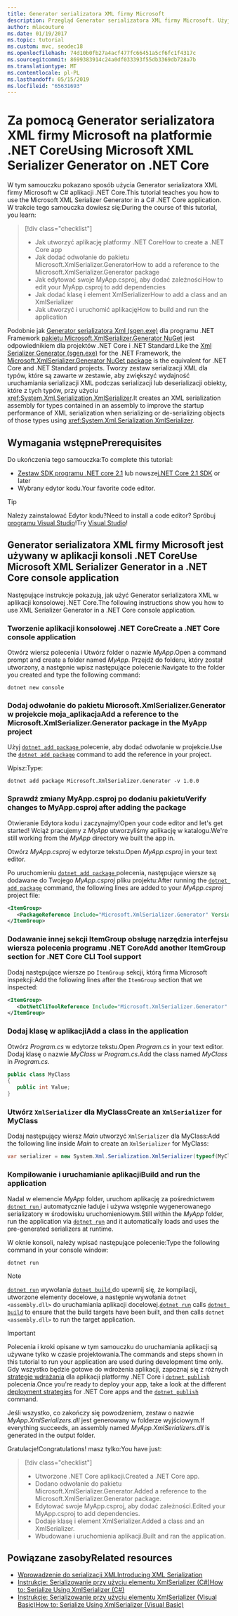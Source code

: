 ```yaml
---
title: Generator serializatora XML firmy Microsoft
description: Przegląd Generator serializatora XML firmy Microsoft. Użyj Generator serializatora XML, aby wygenerować zestawu serializacji XML dla typów zawartych w projekcie.
author: mlacouture
ms.date: 01/19/2017
ms.topic: tutorial
ms.custom: mvc, seodec18
ms.openlocfilehash: 74d10b0fb27a4acf477fc66451a5cf6fc1f4317c
ms.sourcegitcommit: 8699383914c24a0df033393f55db3369db728a7b
ms.translationtype: MT
ms.contentlocale: pl-PL
ms.lasthandoff: 05/15/2019
ms.locfileid: "65631693"
---
```

# <a name="using-microsoft-xml-serializer-generator-on-net-core"></a><span data-ttu-id="cd5bc-104">Za pomocą Generator serializatora XML firmy Microsoft na platformie .NET Core</span><span class="sxs-lookup"><span data-stu-id="cd5bc-104">Using Microsoft XML Serializer Generator on .NET Core</span></span>

<span data-ttu-id="cd5bc-105">W tym samouczku pokazano sposób użycia Generator serializatora XML firmy Microsoft w C# aplikacji .NET Core.</span><span class="sxs-lookup"><span data-stu-id="cd5bc-105">This tutorial teaches you how to use the Microsoft XML Serializer Generator in a C# .NET Core application.</span></span> <span data-ttu-id="cd5bc-106">W trakcie tego samouczka dowiesz się:</span><span class="sxs-lookup"><span data-stu-id="cd5bc-106">During the course of this tutorial, you learn:</span></span>

> [!div class="checklist"]
> * <span data-ttu-id="cd5bc-107">Jak utworzyć aplikację platformy .NET Core</span><span class="sxs-lookup"><span data-stu-id="cd5bc-107">How to create a .NET Core app</span></span>
> * <span data-ttu-id="cd5bc-108">Jak dodać odwołanie do pakietu Microsoft.XmlSerializer.Generator</span><span class="sxs-lookup"><span data-stu-id="cd5bc-108">How to add a reference to the Microsoft.XmlSerializer.Generator package</span></span>
> * <span data-ttu-id="cd5bc-109">Jak edytować swoje MyApp.csproj, aby dodać zależności</span><span class="sxs-lookup"><span data-stu-id="cd5bc-109">How to edit your MyApp.csproj to add dependencies</span></span>
> * <span data-ttu-id="cd5bc-110">Jak dodać klasę i element XmlSerializer</span><span class="sxs-lookup"><span data-stu-id="cd5bc-110">How to add a class and an XmlSerializer</span></span>
> * <span data-ttu-id="cd5bc-111">Jak utworzyć i uruchomić aplikację</span><span class="sxs-lookup"><span data-stu-id="cd5bc-111">How to build and run the application</span></span>

<span data-ttu-id="cd5bc-112">Podobnie jak [Generator serializatora Xml (sgen.exe)](../../standard/serialization/xml-serializer-generator-tool-sgen-exe.md) dla programu .NET Framework [pakietu Microsoft.XmlSerializer.Generator NuGet](https://www.nuget.org/packages/Microsoft.XmlSerializer.Generator) jest odpowiednikiem dla projektów .NET Core i .NET Standard.</span><span class="sxs-lookup"><span data-stu-id="cd5bc-112">Like the [Xml Serializer Generator (sgen.exe)](../../standard/serialization/xml-serializer-generator-tool-sgen-exe.md) for the .NET Framework, the [Microsoft.XmlSerializer.Generator NuGet package](https://www.nuget.org/packages/Microsoft.XmlSerializer.Generator) is the equivalent for .NET Core and .NET Standard projects.</span></span> <span data-ttu-id="cd5bc-113">Tworzy zestaw serializacji XML dla typów, które są zawarte w zestawie, aby zwiększyć wydajność uruchamiania serializacji XML podczas serializacji lub deserializacji obiekty, które z tych typów, przy użyciu <xref:System.Xml.Serialization.XmlSerializer>.</span><span class="sxs-lookup"><span data-stu-id="cd5bc-113">It creates an XML serialization assembly for types contained in an assembly to improve the startup performance of XML serialization when serializing or de-serializing objects of those types using <xref:System.Xml.Serialization.XmlSerializer>.</span></span>

## <a name="prerequisites"></a><span data-ttu-id="cd5bc-114">Wymagania wstępne</span><span class="sxs-lookup"><span data-stu-id="cd5bc-114">Prerequisites</span></span>

<span data-ttu-id="cd5bc-115">Do ukończenia tego samouczka:</span><span class="sxs-lookup"><span data-stu-id="cd5bc-115">To complete this tutorial:</span></span>

* <span data-ttu-id="cd5bc-116">[Zestaw SDK programu .NET core 2.1](https://www.microsoft.com/net/download) lub nowszej</span><span class="sxs-lookup"><span data-stu-id="cd5bc-116">[.NET Core 2.1 SDK](https://www.microsoft.com/net/download) or later</span></span>
* <span data-ttu-id="cd5bc-117">Wybrany edytor kodu.</span><span class="sxs-lookup"><span data-stu-id="cd5bc-117">Your favorite code editor.</span></span>

> [!TIP]
> <span data-ttu-id="cd5bc-118">Należy zainstalować Edytor kodu?</span><span class="sxs-lookup"><span data-stu-id="cd5bc-118">Need to install a code editor?</span></span> <span data-ttu-id="cd5bc-119">Spróbuj [programu Visual Studio](https://aka.ms/vsdownload?utm_source=mscom&utm_campaign=msdocs)!</span><span class="sxs-lookup"><span data-stu-id="cd5bc-119">Try [Visual Studio](https://aka.ms/vsdownload?utm_source=mscom&utm_campaign=msdocs)!</span></span>

## <a name="use-microsoft-xml-serializer-generator-in-a-net-core-console-application"></a><span data-ttu-id="cd5bc-120">Generator serializatora XML firmy Microsoft jest używany w aplikacji konsoli .NET Core</span><span class="sxs-lookup"><span data-stu-id="cd5bc-120">Use Microsoft XML Serializer Generator in a .NET Core console application</span></span>

<span data-ttu-id="cd5bc-121">Następujące instrukcje pokazują, jak użyć Generator serializatora XML w aplikacji konsolowej .NET Core.</span><span class="sxs-lookup"><span data-stu-id="cd5bc-121">The following instructions show you how to use XML Serializer Generator in a .NET Core console application.</span></span>

### <a name="create-a-net-core-console-application"></a><span data-ttu-id="cd5bc-122">Tworzenie aplikacji konsolowej .NET Core</span><span class="sxs-lookup"><span data-stu-id="cd5bc-122">Create a .NET Core console application</span></span>

<span data-ttu-id="cd5bc-123">Otwórz wiersz polecenia i Utwórz folder o nazwie *MyApp*.</span><span class="sxs-lookup"><span data-stu-id="cd5bc-123">Open a command prompt and create a folder named *MyApp*.</span></span> <span data-ttu-id="cd5bc-124">Przejdź do folderu, który został utworzony, a następnie wpisz następujące polecenie:</span><span class="sxs-lookup"><span data-stu-id="cd5bc-124">Navigate to the folder you created and type the following command:</span></span>

```console
dotnet new console
```

### <a name="add-a-reference-to-the-microsoftxmlserializergenerator-package-in-the-myapp-project"></a><span data-ttu-id="cd5bc-125">Dodaj odwołanie do pakietu Microsoft.XmlSerializer.Generator w projekcie moja_aplikacja</span><span class="sxs-lookup"><span data-stu-id="cd5bc-125">Add a reference to the Microsoft.XmlSerializer.Generator package in the MyApp project</span></span>

<span data-ttu-id="cd5bc-126">Użyj [ `dotnet add package` ](../tools//dotnet-add-package.md) polecenie, aby dodać odwołanie w projekcie.</span><span class="sxs-lookup"><span data-stu-id="cd5bc-126">Use the [`dotnet add package`](../tools//dotnet-add-package.md) command to add the reference in your project.</span></span>

<span data-ttu-id="cd5bc-127">Wpisz:</span><span class="sxs-lookup"><span data-stu-id="cd5bc-127">Type:</span></span>

```console
dotnet add package Microsoft.XmlSerializer.Generator -v 1.0.0
```

### <a name="verify-changes-to-myappcsproj-after-adding-the-package"></a><span data-ttu-id="cd5bc-128">Sprawdź zmiany MyApp.csproj po dodaniu pakietu</span><span class="sxs-lookup"><span data-stu-id="cd5bc-128">Verify changes to MyApp.csproj after adding the package</span></span>

<span data-ttu-id="cd5bc-129">Otwieranie Edytora kodu i zaczynajmy!</span><span class="sxs-lookup"><span data-stu-id="cd5bc-129">Open your code editor and let's get started!</span></span> <span data-ttu-id="cd5bc-130">Wciąż pracujemy z *MyApp* utworzyliśmy aplikację w katalogu.</span><span class="sxs-lookup"><span data-stu-id="cd5bc-130">We're still working from the *MyApp* directory we built the app in.</span></span>

<span data-ttu-id="cd5bc-131">Otwórz *MyApp.csproj* w edytorze tekstu.</span><span class="sxs-lookup"><span data-stu-id="cd5bc-131">Open *MyApp.csproj* in your text editor.</span></span>

<span data-ttu-id="cd5bc-132">Po uruchomieniu [ `dotnet add package` ](../tools//dotnet-add-package.md) polecenia, następujące wiersze są dodawane do Twojego *MyApp.csproj* pliku projektu:</span><span class="sxs-lookup"><span data-stu-id="cd5bc-132">After running the [`dotnet add package`](../tools//dotnet-add-package.md) command, the following lines are added to your *MyApp.csproj* project file:</span></span>

 ```xml
 <ItemGroup>
    <PackageReference Include="Microsoft.XmlSerializer.Generator" Version="1.0.0" />
 </ItemGroup>
 ```

### <a name="add-another-itemgroup-section-for-net-core-cli-tool-support"></a><span data-ttu-id="cd5bc-133">Dodawanie innej sekcji ItemGroup obsługę narzędzia interfejsu wiersza polecenia programu .NET Core</span><span class="sxs-lookup"><span data-stu-id="cd5bc-133">Add another ItemGroup section for .NET Core CLI Tool support</span></span>

<span data-ttu-id="cd5bc-134">Dodaj następujące wiersze po `ItemGroup` sekcji, którą firma Microsoft inspekcji:</span><span class="sxs-lookup"><span data-stu-id="cd5bc-134">Add the following lines after the `ItemGroup` section that we inspected:</span></span>

 ```xml
 <ItemGroup>
    <DotNetCliToolReference Include="Microsoft.XmlSerializer.Generator" Version="1.0.0" />
 </ItemGroup>
 ```

### <a name="add-a-class-in-the-application"></a><span data-ttu-id="cd5bc-135">Dodaj klasę w aplikacji</span><span class="sxs-lookup"><span data-stu-id="cd5bc-135">Add a class in the application</span></span>

<span data-ttu-id="cd5bc-136">Otwórz *Program.cs* w edytorze tekstu.</span><span class="sxs-lookup"><span data-stu-id="cd5bc-136">Open *Program.cs* in your text editor.</span></span> <span data-ttu-id="cd5bc-137">Dodaj klasę o nazwie *MyClass* w *Program.cs*.</span><span class="sxs-lookup"><span data-stu-id="cd5bc-137">Add the class named *MyClass* in *Program.cs*.</span></span>

```csharp
public class MyClass
{
   public int Value;
}
```

### <a name="create-an-xmlserializer-for-myclass"></a><span data-ttu-id="cd5bc-138">Utwórz `XmlSerializer` dla MyClass</span><span class="sxs-lookup"><span data-stu-id="cd5bc-138">Create an `XmlSerializer` for MyClass</span></span>

<span data-ttu-id="cd5bc-139">Dodaj następujący wiersz *Main* utworzyć `XmlSerializer` dla MyClass:</span><span class="sxs-lookup"><span data-stu-id="cd5bc-139">Add the following line inside *Main* to create an `XmlSerializer` for MyClass:</span></span>

```csharp
var serializer = new System.Xml.Serialization.XmlSerializer(typeof(MyClass));
```

### <a name="build-and-run-the-application"></a><span data-ttu-id="cd5bc-140">Kompilowanie i uruchamianie aplikacji</span><span class="sxs-lookup"><span data-stu-id="cd5bc-140">Build and run the application</span></span>

<span data-ttu-id="cd5bc-141">Nadal w elemencie *MyApp* folder, uruchom aplikację za pośrednictwem [ `dotnet run` ](../tools/dotnet-run.md) i automatycznie ładuje i używa wstępnie wygenerowanego serializatory w środowisku uruchomieniowym.</span><span class="sxs-lookup"><span data-stu-id="cd5bc-141">Still within the *MyApp* folder, run the application via [`dotnet run`](../tools/dotnet-run.md) and it automatically loads and uses the pre-generated serializers at runtime.</span></span>

<span data-ttu-id="cd5bc-142">W oknie konsoli, należy wpisać następujące polecenie:</span><span class="sxs-lookup"><span data-stu-id="cd5bc-142">Type the following command in your console window:</span></span>

```console
dotnet run
```

> [!NOTE]
> <span data-ttu-id="cd5bc-143">[`dotnet run`](../tools/dotnet-run.md) wywołania [ `dotnet build` ](../tools/dotnet-build.md) do upewnij się, że kompilacji, utworzone elementy docelowe, a następnie wywołania `dotnet <assembly.dll>` do uruchamiania aplikacji docelowej.</span><span class="sxs-lookup"><span data-stu-id="cd5bc-143">[`dotnet run`](../tools/dotnet-run.md) calls [`dotnet build`](../tools/dotnet-build.md) to ensure that the build targets have been built, and then calls `dotnet <assembly.dll>` to run the target application.</span></span>

> [!IMPORTANT]
> <span data-ttu-id="cd5bc-144">Polecenia i kroki opisane w tym samouczku do uruchamiania aplikacji są używane tylko w czasie projektowania.</span><span class="sxs-lookup"><span data-stu-id="cd5bc-144">The commands and steps shown in this tutorial to run your application are used during development time only.</span></span> <span data-ttu-id="cd5bc-145">Gdy wszystko będzie gotowe do wdrożenia aplikacji, zapoznaj się z różnych [strategie wdrażania](../deploying/index.md) dla aplikacji platformy .NET Core i [ `dotnet publish` ](../tools/dotnet-publish.md) polecenia.</span><span class="sxs-lookup"><span data-stu-id="cd5bc-145">Once you're ready to deploy your app, take a look at the different [deployment strategies](../deploying/index.md) for .NET Core apps and the [`dotnet publish`](../tools/dotnet-publish.md) command.</span></span>

<span data-ttu-id="cd5bc-146">Jeśli wszystko, co zakończy się powodzeniem, zestaw o nazwie *MyApp.XmlSerializers.dll* jest generowany w folderze wyjściowym.</span><span class="sxs-lookup"><span data-stu-id="cd5bc-146">If everything succeeds, an assembly named *MyApp.XmlSerializers.dll* is generated in the output folder.</span></span>

<span data-ttu-id="cd5bc-147">Gratulacje!</span><span class="sxs-lookup"><span data-stu-id="cd5bc-147">Congratulations!</span></span> <span data-ttu-id="cd5bc-148">masz tylko:</span><span class="sxs-lookup"><span data-stu-id="cd5bc-148">You have just:</span></span>
> [!div class="checklist"]
> * <span data-ttu-id="cd5bc-149">Utworzone .NET Core aplikacji.</span><span class="sxs-lookup"><span data-stu-id="cd5bc-149">Created a .NET Core app.</span></span>
> * <span data-ttu-id="cd5bc-150">Dodano odwołanie do pakietu Microsoft.XmlSerializer.Generator.</span><span class="sxs-lookup"><span data-stu-id="cd5bc-150">Added a reference to the Microsoft.XmlSerializer.Generator package.</span></span>
> * <span data-ttu-id="cd5bc-151">Edytować swoje MyApp.csproj, aby dodać zależności.</span><span class="sxs-lookup"><span data-stu-id="cd5bc-151">Edited your MyApp.csproj to add dependencies.</span></span>
> * <span data-ttu-id="cd5bc-152">Dodaje klasę i element XmlSerializer.</span><span class="sxs-lookup"><span data-stu-id="cd5bc-152">Added a class and an XmlSerializer.</span></span>
> * <span data-ttu-id="cd5bc-153">Wbudowane i uruchomienia aplikacji.</span><span class="sxs-lookup"><span data-stu-id="cd5bc-153">Built and ran the application.</span></span>

## <a name="related-resources"></a><span data-ttu-id="cd5bc-154">Powiązane zasoby</span><span class="sxs-lookup"><span data-stu-id="cd5bc-154">Related resources</span></span>

* [<span data-ttu-id="cd5bc-155">Wprowadzenie do serializacji XML</span><span class="sxs-lookup"><span data-stu-id="cd5bc-155">Introducing XML Serialization</span></span>](../../standard/serialization/introducing-xml-serialization.md)
* [<span data-ttu-id="cd5bc-156">Instrukcje: Serializowanie przy użyciu elementu XmlSerializer (C#)</span><span class="sxs-lookup"><span data-stu-id="cd5bc-156">How to: Serialize Using XmlSerializer (C#)</span></span>](../../csharp/programming-guide/concepts/linq/how-to-serialize-using-xmlserializer.md)
* [<span data-ttu-id="cd5bc-157">Instrukcje: Serializowanie przy użyciu elementu XmlSerializer (Visual Basic)</span><span class="sxs-lookup"><span data-stu-id="cd5bc-157">How to: Serialize Using XmlSerializer (Visual Basic)</span></span>](../../visual-basic/programming-guide/concepts/linq/how-to-serialize-using-xmlserializer.md)
